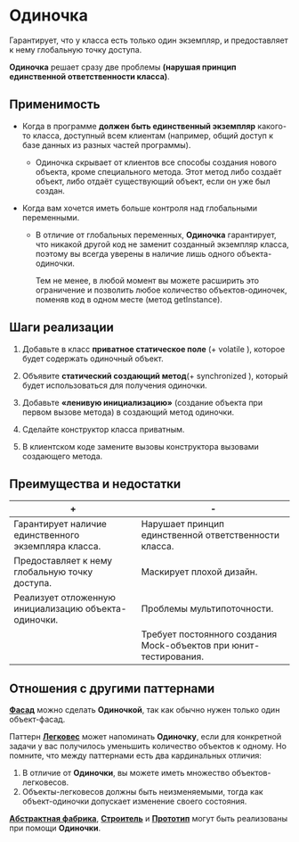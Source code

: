 # Одиночка
Гарантирует, что у класса есть только один экземпляр, и предоставляет к нему глобальную точку доступа.

**Одиночка** решает сразу две проблемы **(нарушая принцип единственной ответственности класса)**.

## Применимость
  - Когда в программе **должен быть единственный экземпляр** какого-то класса, доступный всем клиентам (например, общий доступ к базе данных из разных частей программы).

    - Одиночка скрывает от клиентов все способы создания нового объекта, кроме специального метода. Этот метод либо создаёт объект, либо отдаёт существующий объект, если он уже был создан.

  - Когда вам хочется иметь больше контроля над глобальными переменными.

    - В отличие от глобальных переменных, **Одиночка** гарантирует, что никакой другой код не заменит созданный экземпляр класса, поэтому вы всегда уверены в наличие лишь одного объекта-одиночки.

      Тем не менее, в любой момент вы можете расширить это ограничение и позволить любое количество объектов-одиночек, поменяв код в одном месте (метод getInstance).

 ## Шаги реализации
1. Добавьте в класс **приватное статическое поле** (+ volatile ), которое будет содержать одиночный объект.

2. Объявите **статический создающий метод**(+ synchronized ), который будет использоваться для получения одиночки.

3. Добавьте **«ленивую инициализацию»** (создание объекта при первом вызове метода) в создающий метод одиночки.

4. Сделайте конструктор класса приватным.

5. В клиентском коде замените вызовы конструктора вызовами создающего метода.

 ## Преимущества и недостатки
 | + | - |
 | ------ | ------ |
 |Гарантирует наличие единственного экземпляра класса. |Нарушает принцип единственной ответственности класса.
 |Предоставляет к нему глобальную точку доступа. |Маскирует плохой дизайн.
 |Реализует отложенную инициализацию объекта-одиночки. |Проблемы мультипоточности.
 | |Требует постоянного создания Mock-объектов при юнит-тестирования.


 
 ## Отношения с другими паттернами
[**Фасад**][Facade] можно сделать **Одиночкой**, так как обычно нужен только один объект-фасад.

Паттерн [**Легковес**][Flyweight] может напоминать **Одиночку**, если для конкретной задачи у вас получилось уменьшить количество объектов к одному. Но помните, что между паттернами есть два кардинальных отличия:

 1. В отличие от **Одиночки**, вы можете иметь множество объектов-легковесов.
 2. Объекты-легковесов должны быть неизменяемыми, тогда как объект-одиночки допускает изменение своего состояния.
 
[**Абстрактная фабрика**][Abstract_Factory], [**Строитель**][Builder] и [**Прототип**][Prototype] могут быть реализованы при помощи **Одиночки**.


[Abstract_Factory]: </src/Creational/Factorys/Abstract_Factory/Abstract_Factory.md>
[Factory_Method]: </src/Creational/Factorys/Factory_Method/Factory_Method.md>
[Builder]: </src/Creational/Builder/Builder.md>
[Prototype]: </src/Creational/Prototype/Prototype.md>
[Singleton]: </src/Creational/Singleton/Singleton.md>

[Adapter]: </src/Structural/Adapter/Adapter.md>
[Bridge]: </src/Structural/Bridge/Bridge.md>
[Composite]: </src/Structural/Composite/Composite.md>
[Decorator]: </src/Structural/Decorator/Decorator.md>
[Facade]: </src/Structural/Facade/Facade.md>
[Flyweight]: </src/Structural/Flyweight/Flyweight.md>
[Proxy]: </src/Structural/Proxy/Proxy.md>

[Chain_of_Responsibility]: </src/Behavioral/Chain_of_Responsibility/Chain_of_Responsibility.md>
[Command]: </src/Behavioral/Command/Command.md>
[Iterator]: </src/Behavioral/Iterator/Iterator.md>
[Mediator]: </src/Behavioral/Mediator/Mediator.md>
[Memento]: </src/Behavioral/Memento/Memento.md>
[Observer]: </src/Behavioral/Observer/Observer.md>
[State]: </src/Behavioral/State/State.md>
[Strategy]: </src/Behavioral/Strategy/Strategy.md>
[Template_Method]: </src/Behavioral/Template_Method/Template_Method.md>
[Visitor]: </src/Behavioral/Visitor/Visitor.md>
